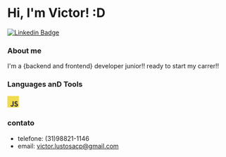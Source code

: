 # Hi, I'm Victor! :D

[![Linkedin Badge](https://img.shields.io/badge/-LinkedIn-blue?style=flat-square&logo=Linkedin&logoColor=white&link=https://www.linkedin.com/in/victor-lustosa-236334186/)](https://www.linkedin.com/in/victor-lustosa-236334186//)

### About me

I'm a {backend and frontend} developer junior!! ready to start my carrer!!

### Languages anD Tools

<img alt="JavaScript" width="26px" aling="left" src="https://raw.githubusercontent.com/github/explore/80688e429a7d4ef2fca1e82350fe8e3517d3494d/topics/javascript/javascript.png"/>

### contato

- telefone: (31)98821-1146
- email: victor.lustosacp@gmail.com



